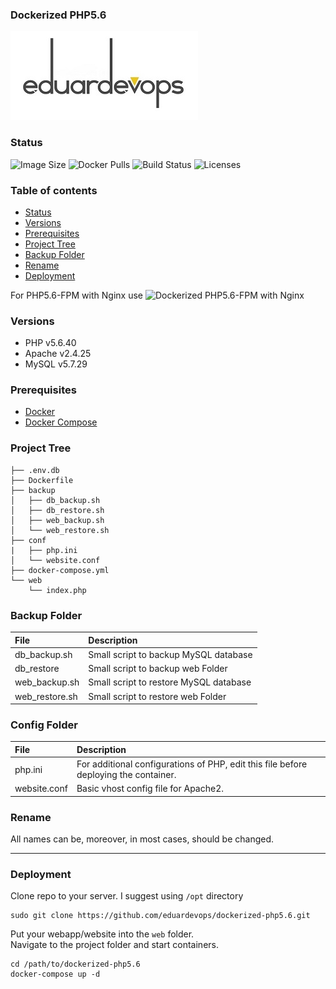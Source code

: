 ### Dockerized PHP5.6

![Logo](./assets/logo.jpg)          

### Status
<img alt="Image Size" src="https://img.shields.io/docker/image-size/eduardevops/php5.6" style="max-width:100%;"> <img alt="Docker Pulls" src="https://img.shields.io/docker/pulls/eduardevops/php5.6" style="max-width:100%;"> <img alt="Build Status" src="https://img.shields.io/docker/cloud/build/eduardevops/php5.6" style="max-width:100%;"> <img alt="Licenses" src="https://img.shields.io/badge/License-GPLv3-blue.svg" style="max-width:100%;">

### Table of contents
* [Status](#Status)
* [Versions](#Versions)
* [Prerequisites](#Prerequisites)
* [Project Tree](#Project-Tree)
* [Backup Folder](#Backup-Folder)
* [Rename](#Rename)
* [Deployment](#Deployment)

For PHP5.6-FPM with Nginx use ![Dockerized PHP5.6-FPM with Nginx](https://github.com/eduardevops/dockerized-php5.6-fpm)

### Versions
*	PHP v5.6.40
*	Apache v2.4.25
*	MySQL v5.7.29

### Prerequisites
*	[Docker](https://www.docker.com/)
*	[Docker Compose](https://docs.docker.com/compose/install/)

### Project Tree
```less
├── .env.db
├── Dockerfile
├── backup
│   ├── db_backup.sh
│   ├── db_restore.sh
│   ├── web_backup.sh
│   └── web_restore.sh
├── conf
|   ├── php.ini
│   └── website.conf
├── docker-compose.yml
└── web
    └── index.php
```

### Backup Folder
| File                        | Description                              |
| :-------------------------- |:---------------------------------------- |
| db_backup.sh                | Small script to backup MySQL database    |      
| db_restore                  | Small script to backup web Folder        |
| web_backup.sh               | Small script to restore MySQL database   |
| web_restore.sh              | Small script to restore web Folder       |

### Config Folder
| File                        | Description                              |
| :-------------------------- |:------------------------------------------------------------------------------------ |
| php.ini                     | For additional configurations of PHP, еdit this file before deploying the container. |      
| website.conf                | Basic vhost config file for Apache2.  

### Rename
All names can be, moreover, in most cases, should be changed.

-----

### Deployment
Clone repo to your server. I suggest using ```/opt``` directory
```less
sudo git clone https://github.com/eduardevops/dockerized-php5.6.git
```

Put your webapp/website into the ```web``` folder. <br>
Navigate to the project folder and start containers.

```less
cd /path/to/dockerized-php5.6
docker-compose up -d
```
